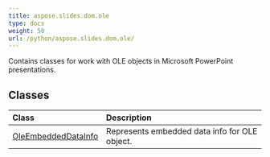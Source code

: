 ```yaml
---
title: aspose.slides.dom.ole
type: docs
weight: 50
url: /python/aspose.slides.dom.ole/
---
```



Contains classes for work with OLE objects in Microsoft PowerPoint presentations.

## **Classes**
|**Class**|**Description**|
| :- | :- |
|[OleEmbeddedDataInfo](/python/aspose.slides.dom.ole/oleembeddeddatainfo/)|Represents embedded data info for OLE object.|
